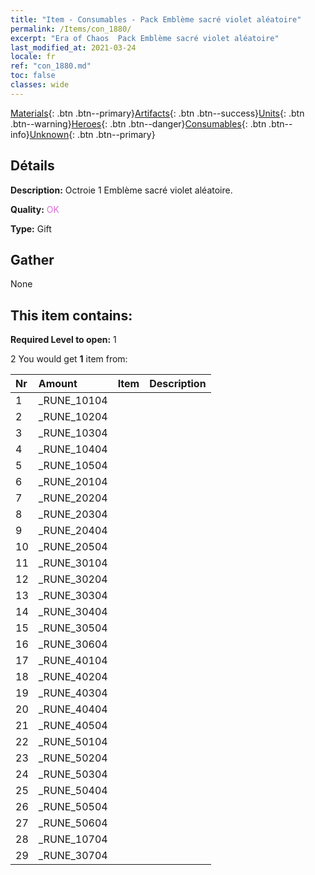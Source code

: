 ```yaml
---
title: "Item - Consumables - Pack Emblème sacré violet aléatoire"
permalink: /Items/con_1880/
excerpt: "Era of Chaos  Pack Emblème sacré violet aléatoire"
last_modified_at: 2021-03-24
locale: fr
ref: "con_1880.md"
toc: false
classes: wide
---
```

 [Materials](/fr/Items/){: .btn .btn--primary}[Artifacts](/fr/Items/Artifacts/){: .btn .btn--success}[Units](/fr/Items/Units/){: .btn .btn--warning}[Heroes](/fr/Items/Heroes/){: .btn .btn--danger}[Consumables](/fr/Items/Consumables/){: .btn .btn--info}[Unknown](/fr/Items/Unknown/){: .btn .btn--primary}

## Détails
 **Description:** Octroie 1 Emblème sacré violet aléatoire.

 **Quality:** <span style="color: #DA70D6">OK</span>

 **Type:** Gift

## Gather

  None

## This item contains:

 **Required Level to open:** 1

 2 You would get **1** item  from:

  | Nr | Amount |     Item    | Description |
  |:---|:-------|:------------|:-----------:|
  | 1 | _RUNE_10104 | 
  | 2 | _RUNE_10204 | 
  | 3 | _RUNE_10304 | 
  | 4 | _RUNE_10404 | 
  | 5 | _RUNE_10504 | 
  | 6 | _RUNE_20104 | 
  | 7 | _RUNE_20204 | 
  | 8 | _RUNE_20304 | 
  | 9 | _RUNE_20404 | 
  | 10 | _RUNE_20504 | 
  | 11 | _RUNE_30104 | 
  | 12 | _RUNE_30204 | 
  | 13 | _RUNE_30304 | 
  | 14 | _RUNE_30404 | 
  | 15 | _RUNE_30504 | 
  | 16 | _RUNE_30604 | 
  | 17 | _RUNE_40104 | 
  | 18 | _RUNE_40204 | 
  | 19 | _RUNE_40304 | 
  | 20 | _RUNE_40404 | 
  | 21 | _RUNE_40504 | 
  | 22 | _RUNE_50104 | 
  | 23 | _RUNE_50204 | 
  | 24 | _RUNE_50304 | 
  | 25 | _RUNE_50404 | 
  | 26 | _RUNE_50504 | 
  | 27 | _RUNE_50604 | 
  | 28 | _RUNE_10704 | 
  | 29 | _RUNE_30704 | 

